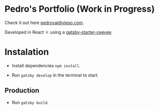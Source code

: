 # Pedro's Portfolio (Work in Progress)

Check it out here [pedrovaldivieso.com](http://pedrovaldivieso.com).

Developed in React ⚛️ using a [gatsby-starter-ceevee](https://github.com/amandeepmittal/gatsby-starter-ceevee).

# Instalation

* Install dependencies `npm install`.

* Run `gatsby develop` in the terminal to start.

## Production

* Run `gatsby build`.
